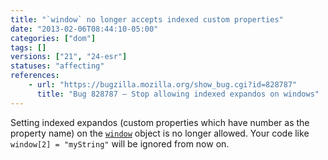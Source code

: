 ```yaml
---
title: "`window` no longer accepts indexed custom properties"
date: "2013-02-06T08:44:10-05:00"
categories: ["dom"]
tags: []
versions: ["21", "24-esr"]
statuses: "affecting"
references:
    - url: "https://bugzilla.mozilla.org/show_bug.cgi?id=828787"
      title: "Bug 828787 – Stop allowing indexed expandos on windows"
---
```

Setting indexed expandos (custom properties which have number as the property name) on the [`window`](https://developer.mozilla.org/docs/Web/API/window) object is no longer allowed. Your code like `window[2] = "myString"` will be ignored from now on.
